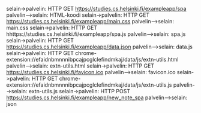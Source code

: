 selain->palvelin: HTTP GET https://studies.cs.helsinki.fi/exampleapp/spa
palvelin-->selain: HTML-koodi
selain->palvelin: HTTP GET https://studies.cs.helsinki.fi/exampleapp/main.css
palvelin-->selain: main.css
selain->palvelin: HTTP GET hhttps://studies.cs.helsinki.fi/exampleapp/spa.js
palvelin-->selain: spa.js
selain->palvelin: HTTP GET https://studies.cs.helsinki.fi/exampleapp/data.json
palvelin-->selain: data.js
selain->palvelin: HTTP GET chrome-extension://efaidnbmnnnibpcajpcglclefindmkaj/data/js/extn-utils.html
palvelin-->selain: extn-utils.html
selain->palvelin: HTTP GET https://studies.cs.helsinki.fi/favicon.ico
palvelin-->selain: favicon.ico
selain->palvelin: HTTP GET chrome-extension://efaidnbmnnnibpcajpcglclefindmkaj/data/js/extn-utils.js
palvelin-->selain: extn-utils.js
selain->palvelin: HTTP POST https://studies.cs.helsinki.fi/exampleapp/new_note_spa
palvelin-->selain: json